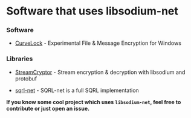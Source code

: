 # Software that uses libsodium-net

### Software

* [CurveLock](https://github.com/adamcaudill/CurveLock) - Experimental File & Message Encryption for Windows

### Libraries

* [StreamCryptor](https://github.com/bitbeans/StreamCryptor) - Stream encryption & decryption with libsodium and protobuf

* [sqrl-net](https://github.com/dchristensen/sqrl-net) - SQRL-net is a full SQRL implementation



**If you know some cool project which uses `libsodium-net`, feel free to contribute or just open an issue.**
